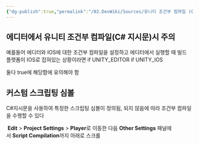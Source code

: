 ```yaml
---
{"dg-publish":true,"permalink":"/02.DevWiki/Sources/유니티 조건부 컴파일 (CSharp지시문, 전처리기) 관련/","noteIcon":"","created":"2024-09-18T17:59:01.000+09:00","updated":"2025-07-19T22:58:36.987+09:00"}
---
```


## 에디터에서 유니티 조건부 컴파일(C# 지시문)시 주의
예를들어 에디터와 IOS에 대한 조건부 컴파일을 설정하고 에디터에서 실행할 때 빌드 플랫폼이 IOS로 잡혀있는 상황이라면
if UNITY_EDITOR
if UNITY_IOS

둘다 true에 해당함에 유의해야 함

## 커스텀 스크립팅 심볼
C#지시문을 사용하여 특정한 스크립팅 심볼이 정의됨, 되지 않음에 따라 조건부 컴파일을 수행할 수 있다

 **Edit** > **Project Settings** > **Player**로 이동한 다음 **Other Settings** 패널에서 **Script Compilation**까지 아래로 스크롤